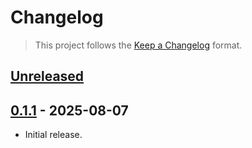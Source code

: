 # Changelog

> This project follows the [Keep a Changelog](https://keepachangelog.com/en/1.1.0/) format.

## [Unreleased]

## [0.1.1] - 2025-08-07
* Initial release.


[unreleased]: https://github.com/vitalets/parallel-storage/compare/0.1.1...HEAD
[0.1.1]: https://github.com/vitalets/parallel-storage/compare/0.1.0...0.1.1
